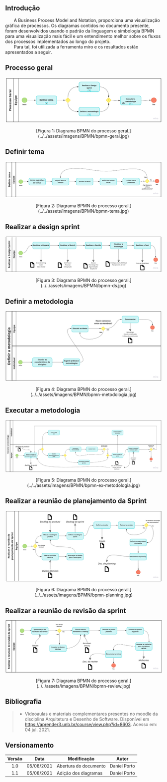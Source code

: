 ## Introdução
&emsp;&emsp;A Business Process Model and Notation, proporciona uma visualização gráfica de processos. Os diagramas contidos no documento presente, foram desenvolvidos usando o padrão da linguagem e simbologia BPMN para uma visualização mais fácil e um entendimento melhor sobre os fluxos dos processos implementados ao longo do projeto.<br>
&emsp;&emsp;Para tal, foi utilizada a ferramenta miro e os resultados estão apresentados a seguir.

## Processo geral
![Processo Geral](../../assets/imagens/BPMN/bpmn-geral.jpg)
<center>[Figura 1: Diagrama BPMN do processo geral.](../../assets/imagens/BPMN/bpmn-geral.jpg)</center>

## Definir tema
![Processo Geral](../../assets/imagens/BPMN/bpmn-tema.jpg)
<center>[Figura 2: Diagrama BPMN do processo geral.](../../assets/imagens/BPMN/bpmn-tema.jpg)</center>

## Realizar a design sprint
![Processo Geral](../../assets/imagens/BPMN/bpmn-ds.jpg)
<center>[Figura 3: Diagrama BPMN do processo geral.](../../assets/imagens/BPMN/bpmn-ds.jpg)</center>

## Definir a metodologia
![Processo Geral](../../assets/imagens/BPMN/bpmn-metodologia.jpg)
<center>[Figura 4: Diagrama BPMN do processo geral.](../../assets/imagens/BPMN/bpmn-metodologia.jpg)</center>

## Executar a metodologia
![Processo Geral](../../assets/imagens/BPMN/bpmn-ex-metodologia.jpg)
<center>[Figura 5: Diagrama BPMN do processo geral.](../../assets/imagens/BPMN/bpmn-ex-metodologia.jpg)</center>

## Realizar a reunião de planejamento da Sprint
![Processo Geral](../../assets/imagens/BPMN/bpmn-planning.jpg)
<center>[Figura 6: Diagrama BPMN do processo geral.](../../assets/imagens/BPMN/bpmn-planning.jpg)</center>

## Realizar a reunião de revisão da sprint
![Processo Geral](../../assets/imagens/BPMN/bpmn-review.jpg)
<center>[Figura 7: Diagrama BPMN do processo geral.](../../assets/imagens/BPMN/bpmn-review.jpg)</center>

## Bibliografia
> - Videoaulas e materiais complementares presentes no moodle da disciplina Arquitetura e Desenho de Software. Disponível em <https://aprender3.unb.br/course/view.php?id=8603>. Acesso em: 04 jul. 2021.

## Versionamento
| Versão | Data | Modificação | Autor |
|:-:|--|--|--|
|1.0|05/08/2021| Abertura do documento | Daniel Porto |
|1.1|05/08/2021| Adição dos diagramas | Daniel Porto |